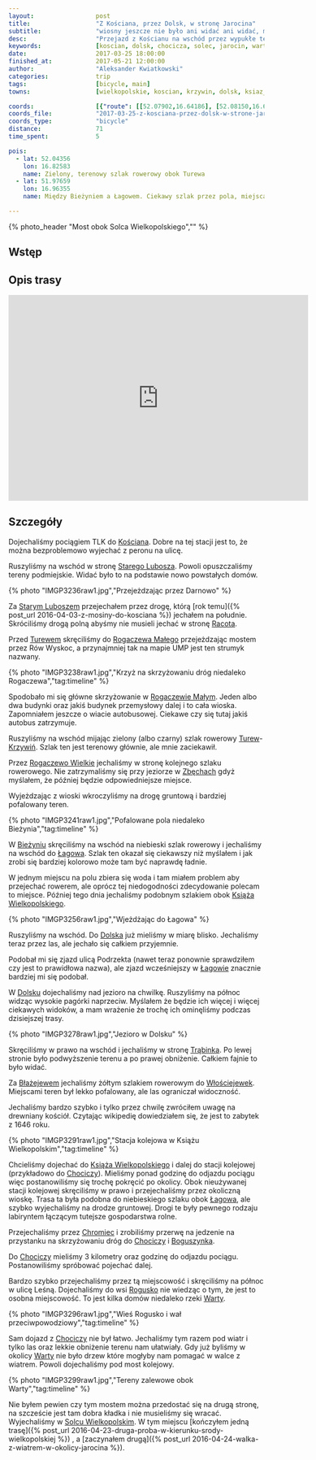 ```yaml
---
layout:                 post
title:                  "Z Kościana, przez Dolsk, w stronę Jarocina"
subtitle:               "wiosny jeszcze nie było ani widać ani widać, myślałem że będzie więcej górek"
desc:                   "Przejazd z Kościanu na wschód przez wypukłe tereny wokół Dolska. Koniec miał być w Jarocinie, ale odbiliśmy do Chociczy i dojechaliśmy do Solca Wielkopolskiego."
keywords:               [koscian, dolsk, chocicza, solec, jarocin, warta, most]
date:                   2017-03-25 18:00:00
finished_at:            2017-05-21 12:00:00
author:                 "Aleksander Kwiatkowski"
categories:             trip
tags:                   [bicycle, main]
towns:                  [wielkopolskie, koscian, krzywin, dolsk, ksiaz_wielkopolski, nowe_miasto_nad_warta, krzykosy]

coords:                 [{"route": [[52.07902,16.64186], [52.08150,16.65533], [52.08432,16.65980], [52.07546,16.71082], [52.06382,16.73121], [52.05213,16.77099], [52.04981,16.79236], [52.05219,16.80893], [52.03846,16.81476], [52.03815,16.82532], [52.04057,16.82541], [52.03873,16.84498], [52.02399,16.85579], [52.00424,16.90978], [52.00500,16.91171], [52.00257,16.91780], [51.98696,16.93518], [51.97961,16.93870], [51.97567,16.96441], [51.97445,16.99050], [51.97784,17.00621], [51.97363,17.02647], [51.98180,17.06226], [51.98709,17.06243], [51.98645,17.06612], [51.99132,17.06766], [51.99908,17.10191], [51.99650,17.12406], [51.99940,17.15092], [52.00447,17.15744], [52.01377,17.19821], [52.02656,17.21152], [52.03252,17.20937], [52.04250,17.22637], [52.04852,17.22903], [52.03516,17.26396], [52.04224,17.28422], [52.06018,17.30996], [52.06915,17.35897], [52.08540,17.34601], [52.09099,17.34301], [52.09721,17.32679], [52.10075,17.32447], [52.10681,17.32765], [52.10944,17.31975]], "type": "bicycle"}]
coords_file:            "2017-03-25-z-kosciana-przez-dolsk-w-strone-jarocina.json"
coords_type:            "bicycle"
distance:               71
time_spent:             5

pois:
  - lat: 52.04356
    lon: 16.82583
    name: Zielony, terenowy szlak rowerowy obok Turewa
  - lat: 51.97659
    lon: 16.96355
    name: Między Bieżyniem a Łagowem. Ciekawy szlak przez pola, miejscami jest mokro.

---
```


[wiki-koscian]: https://pl.wikipedia.org/wiki/Ko%C5%9Bcian
[wiki-stary-lubosz]: https://pl.wikipedia.org/wiki/Stary_Lubosz
[wiki-racot]: https://pl.wikipedia.org/wiki/Racot
[wiki-turew]: https://pl.wikipedia.org/wiki/Turew_(wie%C5%9B_w_wojew%C3%B3dztwie_wielkopolskim)
[wiki-rogaczewo-male]: https://pl.wikipedia.org/wiki/Rogaczewo_Ma%C5%82e
[wiki-krzywin]: https://pl.wikipedia.org/wiki/Krzywi%C5%84
[wiki-rogaczewo-wielkie]: https://pl.wikipedia.org/wiki/Rogaczewo_Wielkie
[wiki-zbechy]: https://pl.wikipedia.org/wiki/Zb%C4%99chy
[wiki-biezyn]: https://pl.wikipedia.org/wiki/Bie%C5%BCy%C5%84
[wiki-lagowo]: https://pl.wikipedia.org/wiki/%C5%81agowo
[wiki-ksiaz-wielkopolski]: https://pl.wikipedia.org/wiki/Ksi%C4%85%C5%BC_Wielkopolski
[wiki-dolsk]: https://pl.wikipedia.org/wiki/Dolsk
[wiki-trabinek]: https://pl.wikipedia.org/wiki/Tr%C4%85binek
[wiki-blazejewo]: https://pl.wikipedia.org/wiki/B%C5%82a%C5%BCejewo_(powiat_%C5%9Bremski)
[wiki-wlosciejewki]: https://pl.wikipedia.org/wiki/W%C5%82o%C5%9Bciejewki_(wie%C5%9B_w_wojew%C3%B3dztwie_wielkopolskim)
[wiki-chromiec]: https://pl.wikipedia.org/wiki/Chromiec_(wojew%C3%B3dztwo_wielkopolskie)
[wiki-chocicza]: https://pl.wikipedia.org/wiki/Chocicza_(gmina_Nowe_Miasto_nad_Wart%C4%85)
[wiki-boguszynek]: https://pl.wikipedia.org/wiki/Boguszynek
[wiki-rogusko]: https://pl.wikipedia.org/wiki/Rogusko
[wiki-warta]: https://pl.wikipedia.org/wiki/Warta
[wiki-solec-wielkopolski]: https://pl.wikipedia.org/wiki/Solec_Wielkopolski

{% photo_header "Most obok Solca Wielkopolskiego","" %}

Wstęp
-----


Opis trasy
----------

<iframe height='405' width='590' frameborder='0' allowtransparency='true' scrolling='no' src='https://www.strava.com/activities/913965919/embed/15d9a2bffe235db77b074c6f9923523d24a517c2'></iframe>

Szczegóły
---------

Dojechaliśmy pociągiem TLK do [Kościana][wiki-koscian]. Dobre na tej stacji jest to, że
można bezproblemowo wyjechać z peronu na ulicę.

Ruszyliśmy na wschód w stronę [Starego Lubosza][wiki-stary-lubosz]. Powoli opuszczaliśmy
tereny podmiejskie. Widać było to na podstawie nowo powstałych domów.

{% photo "IMGP3236raw1.jpg","Przejeżdzając przez Darnowo" %}

Za [Starym Luboszem][wiki-stary-lubosz] przejechałem przez drogę, którą
[rok temu]({% post_url 2016-04-03-z-mosiny-do-kosciana %}) jechałem na południe.
Skróciliśmy drogą polną abyśmy nie musieli jechać w stronę [Racota][wiki-racot].

Przed [Turewem][wiki-turew] skręciliśmy do [Rogaczewa Małego][wiki-rogaczewo-male]
przejeżdzając mostem przez Rów Wyskoc, a przynajmniej tak na mapie UMP jest
ten strumyk nazwany.

{% photo "IMGP3238raw1.jpg","Krzyż na skrzyżowaniu dróg niedaleko Rogaczewa","tag:timeline" %}

Spodobało mi się główne skrzyżowanie w [Rogaczewie Małym][wiki-rogaczewo-male].
Jeden albo dwa budynki oraz jakiś budynek przemysłowy dalej i to cała wioska.
Zapomniałem jeszcze o wiacie autobusowej. Ciekawe czy się tutaj jakiś
autobus zatrzymuje.

Ruszyliśmy na wschód mijając zielony (albo czarny) szlak rowerowy
[Turew][wiki-turew]-[Krzywiń][wiki-krzywin]. Szlak ten jest terenowy głównie,
ale mnie zaciekawił.

Przez [Rogaczewo Wielkie][wiki-rogaczewo-wielkie] jechaliśmy w stronę kolejnego
szlaku rowerowego. Nie zatrzymaliśmy się przy jeziorze w [Zbęchach][wiki-zbechy]
gdyż myślałem, że później będzie odpowiedniejsze miejsce.

Wyjeżdzając z wioski wkroczyliśmy na drogę gruntową i bardziej pofalowany teren.

{% photo "IMGP3241raw1.jpg","Pofalowane pola niedaleko Bieżynia","tag:timeline" %}

W [Bieżyniu][wiki-biezyn] skręciliśmy na wschód na niebieski szlak rowerowy i
jechaliśmy na wschód do [Łagowa][wiki-lagowo]. Szlak ten okazał się ciekawszy niż
myślałem i jak zrobi się bardziej kolorowo może tam być naprawdę ładnie.

W jednym miejscu na polu zbiera się woda i tam miałem problem aby przejechać
rowerem, ale oprócz
tej niedogodności zdecydowanie polecam to miejsce.
Później tego dnia jechaliśmy podobnym szlakiem
obok [Książa Wielkopolskiego][wiki-ksiaz-wielkopolski].

{% photo "IMGP3256raw1.jpg","Wjeżdżając do Łagowa" %}

Ruszyliśmy na wschód. Do [Dolska][wiki-dolsk] już mieliśmy w miarę blisko. Jechaliśmy
teraz przez las, ale jechało się całkiem przyjemnie.

Podobał mi się zjazd ulicą Podrzekta (nawet teraz ponownie sprawdziłem czy jest
to prawidłowa nazwa), ale zjazd wcześniejszy w [Łagowie][wiki-lagowo]
znacznie bardziej mi się podobał.

W [Dolsku][wiki-dolsk] dojechaliśmy nad jezioro na chwilkę.
Ruszyliśmy na północ widząc wysokie pagórki naprzeciw. Myślałem że
będzie ich więcej i więcej ciekawych widoków,
a mam wrażenie że trochę ich ominęliśmy podczas dzisiejszej trasy.

{% photo "IMGP3278raw1.jpg","Jezioro w Dolsku" %}

Skręciliśmy w prawo na wschód i jechaliśmy w stronę [Trąbinka][wiki-trabinek].
Po lewej stronie było podwyższenie terenu a po prawej obniżenie.
Całkiem fajnie to było widać.

Za [Błażejewem][wiki-blazejewo] jechaliśmy żółtym szlakiem rowerowym do
[Włościejewek][wiki-wlosciejewki]. Miejscami teren był lekko pofalowany, ale las
ograniczał widoczność.

Jechaliśmy bardzo szybko i tylko przez chwilę zwróciłem uwagę na drewniany kościół.
Czytając wikipedię dowiedziałem się, że jest to zabytek z 1646 roku.

{% photo "IMGP3291raw1.jpg","Stacja kolejowa w Książu Wielkopolskim","tag:timeline" %}

Chcieliśmy dojechać do [Książa Wielkopolskiego][wiki-ksiaz-wielkopolski] i dalej
do stacji kolejowej (przykładowo do [Chociczy][wiki-chocicza]).
Mieliśmy ponad godzinę do odjazdu pociągu więc postanowiliśmy się
trochę pokręcić po okolicy. Obok nieużywanej stacji kolejowej skręciliśmy
w prawo i przejechaliśmy przez okoliczną wioskę. Trasa ta była podobna do
niebieskiego szlaku obok [Łagowa][wiki-lagowo], ale szybko wyjechaliśmy na
drodze gruntowej. Drogi te były pewnego rodzaju labiryntem łączącym tutejsze
gospodarstwa rolne.

Przejechaliśmy przez [Chromiec][wiki-chromiec] i zrobiliśmy przerwę na jedzenie
na przystanku na skrzyżowaniu dróg do [Chociczy][wiki-chocicza] i
[Boguszynka][wiki-boguszynek].

Do [Chociczy][wiki-chocicza] mieliśmy 3 kilometry oraz godzinę do odjazdu pociągu.
Postanowiliśmy spróbować pojechać dalej.

Bardzo szybko przejechaliśmy przez tą miejscowość i skręciliśmy na północ w ulicę
Leśną. Dojechaliśmy do wsi [Rogusko][wiki-rogusko] nie wiedząc o tym, że
jest to osobna miejscowość. To jest kilka domów niedaleko rzeki [Warty][wiki-warta].

{% photo "IMGP3296raw1.jpg","Wieś Rogusko i wał przeciwpowodziowy","tag:timeline" %}

Sam dojazd z [Chociczy][wiki-chocicza] nie był łatwo. Jechaliśmy
tym razem pod wiatr i tylko las oraz
lekkie obniżenie terenu nam ułatwiały. Gdy już byliśmy w okolicy [Warty][wiki-warta]
nie było drzew które mogłyby nam pomagać w walce z wiatrem.
Powoli dojechaliśmy pod most kolejowy.

{% photo "IMGP3299raw1.jpg","Tereny zalewowe obok Warty","tag:timeline" %}

Nie byłem pewien czy tym mostem można przedostać się na drugą stronę, na szczeście
jest tam dobra kładka i nie musieliśmy się wracać. Wyjechaliśmy w
[Solcu Wielkopolskim][wiki-solec-wielkopolski].
W tym miejscu
[kończyłem jedną trasę]({% post_url 2016-04-23-druga-proba-w-kierunku-srody-wielkopolskiej %})
, a
[zaczynałem drugą]({% post_url 2016-04-24-walka-z-wiatrem-w-okolicy-jarocina %}).
